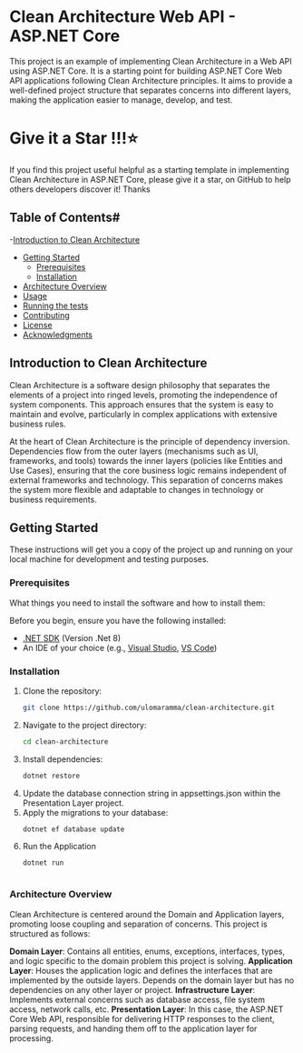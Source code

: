 # Clean Architecture Web API - ASP.NET Core

This project is an example of implementing Clean Architecture in a Web API using ASP.NET Core. It is a starting point for building ASP.NET Core Web API applications following Clean Architecture principles. It aims to provide a well-defined project structure that separates concerns into different layers, making the application easier to manage, develop, and test.

# Give it a Star !!!⭐
If you find this project useful helpful as a starting template in implementing Clean Architecture in ASP.NET Core, please give it a star, on GitHub to help others developers discover it! Thanks  

## Table of Contents#

-[Introduction to Clean Architecture](#introduction-to-clean-Architecture)
- [Getting Started](#getting-started)
  - [Prerequisites](#prerequisites)
  - [Installation](#installation)
- [Architecture Overview](#architecture-overview)
- [Usage](#usage)
- [Running the tests](#running-the-tests)
- [Contributing](#contributing)
- [License](#license)
- [Acknowledgments](#acknowledgments)

## Introduction to Clean Architecture
Clean Architecture is a software design philosophy that separates the elements of a project into ringed levels, promoting the independence of system components. This approach ensures that the system is easy to maintain and evolve, particularly in complex applications with extensive business rules.

At the heart of Clean Architecture is the principle of dependency inversion. Dependencies flow from the outer layers (mechanisms such as UI, frameworks, and tools) towards the inner layers (policies like Entities and Use Cases), ensuring that the core business logic remains independent of external frameworks and technology. This separation of concerns makes the system more flexible and adaptable to changes in technology or business requirements.
## Getting Started

These instructions will get you a copy of the project up and running on your local machine for development and testing purposes.

### Prerequisites

What things you need to install the software and how to install them:

Before you begin, ensure you have the following installed:
- [.NET SDK](https://dotnet.microsoft.com/download) (Version .Net 8)
- An IDE of your choice (e.g., [Visual Studio](https://visualstudio.microsoft.com/), [VS Code](https://code.visualstudio.com/))

### Installation
1. Clone the repository:
   ```bash
   git clone https://github.com/ulomaramma/clean-architecture.git

2. Navigate to the project directory:
   ```bash
   cd clean-architecture

3. Install dependencies:
   ```bash
   dotnet restore
4. Update the database connection string in appsettings.json within the Presentation Layer project.
5. Apply the migrations to your database:
   ```bash
   dotnet ef database update
6. Run the Application
   ```bash
   dotnet run



### Architecture Overview
Clean Architecture is centered around the Domain and Application layers, promoting loose coupling and separation of concerns. This project is structured as follows:

**Domain Layer**: Contains all entities, enums, exceptions, interfaces, types, and logic specific to the domain problem this project is solving.
**Application Layer**: Houses the application logic and defines the interfaces that are implemented by the outside layers. Depends on the domain layer but has no dependencies on any other layer or project.
**Infrastructure Layer**: Implements external concerns such as database access, file system access, network calls, etc.
**Presentation Layer**: In this case, the ASP.NET Core Web API, responsible for delivering HTTP responses to the client, parsing requests, and handing them off to the application layer for processing.
